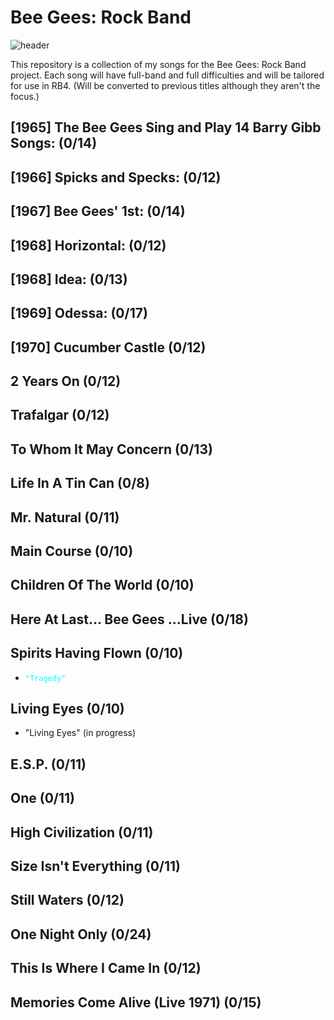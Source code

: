 # Bee Gees: Rock Band
![header](https://github.com/user-attachments/assets/89483283-f999-4d76-9967-4f58ebb03fd1)

This repository is a collection of my songs for the Bee Gees: Rock Band project.
Each song will have full-band and full difficulties and will be tailored for use in RB4. (Will be converted to previous titles although they aren't the focus.)

## [1965] The Bee Gees Sing and Play 14 Barry Gibb Songs: (0/14)
## [1966] Spicks and Specks: (0/12)
## [1967] Bee Gees' 1st: (0/14)
## [1968] Horizontal: (0/12)
## [1968] Idea: (0/13)
## [1969] Odessa: (0/17)
## [1970] Cucumber Castle (0/12)
## 2 Years On (0/12)
## Trafalgar (0/12)
## To Whom It May Concern (0/13)
## Life In A Tin Can (0/8)
## Mr. Natural (0/11)
## Main Course (0/10)
## Children Of The World (0/10)
## Here At Last... Bee Gees ...Live (0/18)
## Spirits Having Flown (0/10)
* <code style="color : cyan">"Tragedy"</code>
## Living Eyes (0/10)
* "Living Eyes" (in progress)
## E.S.P. (0/11)
## One (0/11)
## High Civilization (0/11)
## Size Isn't Everything (0/11)
## Still Waters (0/12)
## One Night Only (0/24)
## This Is Where I Came In (0/12)
## Memories Come Alive (Live 1971) (0/15)
